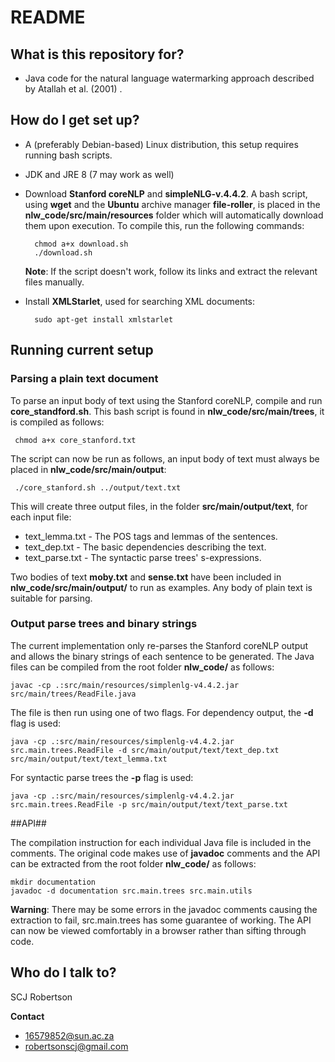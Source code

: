 # README #

## What is this repository for? ##

* Java code for the natural language watermarking approach described by Atallah et al. (2001) .

## How do I get set up? ##

* A (preferably Debian-based) Linux distribution, this setup requires running bash scripts.
* JDK and JRE 8 (7 may work as well)
* Download **Stanford coreNLP** and **simpleNLG-v.4.4.2**. A bash script, using **wget** and the **Ubuntu** archive manager **file-roller**, is placed in the **nlw_code/src/main/resources** folder
which will automatically download them upon execution. 
To compile this, run the following commands:

        chmod a+x download.sh
        ./download.sh

    **Note**: If the script doesn't work, follow its links and extract the relevant files manually.

* Install **XMLStarlet**, used for searching XML documents: 

        sudo apt-get install xmlstarlet

## Running current setup ##

### Parsing a plain text document ###
To parse an input body of text using the Stanford coreNLP, compile and run **core_standford.sh**. This bash script is 
found in **nlw_code/src/main/trees**, it is compiled as follows:

     chmod a+x core_stanford.txt

The script can now be run as follows, an input body of text must always be placed in **nlw_code/src/main/output**:

     ./core_stanford.sh ../output/text.txt

This will create three output files, in the folder **src/main/output/text**, for each input file:

* text_lemma.txt - The POS tags and lemmas of the sentences.
* text_dep.txt - The basic dependencies describing the text.
* text_parse.txt - The syntactic parse trees' s-expressions.

Two bodies of text **moby.txt** and **sense.txt** have been included in **nlw_code/src/main/output/** to run as examples. Any body of plain text
is suitable for parsing.

### Output parse trees and binary strings ###
The current implementation only re-parses the Stanford coreNLP output and
allows the binary strings of each sentence to be generated. The Java files can be compiled
from the root folder **nlw_code/** as follows:

    javac -cp .:src/main/resources/simplenlg-v4.4.2.jar src/main/trees/ReadFile.java

The file is then run using one of two flags. For dependency output, the **-d** flag is used:

    java -cp .:src/main/resources/simplenlg-v4.4.2.jar src.main.trees.ReadFile -d src/main/output/text/text_dep.txt src/main/output/text/text_lemma.txt

For syntactic parse trees the **-p** flag is used:

    java -cp .:src/main/resources/simplenlg-v4.4.2.jar src.main.trees.ReadFile -p src/main/output/text/text_parse.txt

##API##

The compilation instruction for each individual Java file is included in the comments. The original code makes use of **javadoc** comments and the API can be extracted from the root folder **nlw_code/** as follows:

    mkdir documentation
    javadoc -d documentation src.main.trees src.main.utils

**Warning**: There may be some errors in the javadoc comments causing the extraction to fail, src.main.trees has some guarantee of working. The API can now be viewed comfortably in a browser rather than sifting through code.

## Who do I talk to? ##

SCJ Robertson

**Contact**

* 16579852@sun.ac.za
* robertsonscj@gmail.com
